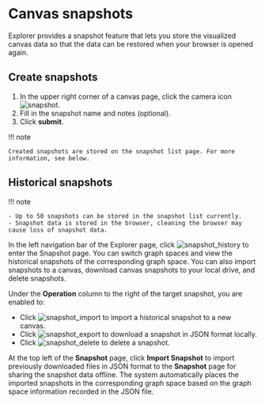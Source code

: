 # Canvas snapshots

Explorer provides a snapshot feature that lets you store the visualized canvas data so that the data can be restored when your browser is opened again.

## Create snapshots

1. In the upper right corner of a canvas page, click the camera icon ![snapshot](https://docs-cdn.nebula-graph.com.cn/figures/graph-snapshot.png).
2. Fill in the snapshot name and notes (optional).
3. Click **submit**.

!!! note

    Created snapshots are stored on the snapshot list page. For more information, see below.

## Historical snapshots

!!! note

    - Up to 50 snapshots can be stored in the snapshot list currently.
    - Snapshot data is stored in the browser, cleaning the browser may cause loss of snapshot data.

In the left navigation bar of the Explorer page, click ![snapshot_history](https://docs-cdn.nebula-graph.com.cn/figures/snapshot-history.png) to enter the Snapshot page. You can switch graph spaces and view the historical snapshots of the corresponding graph space. You can also import snapshots to a canvas, download canvas snapshots to your local drive, and delete snapshots.

Under the **Operation** column to the right of the target snapshot, you are enabled to: 

- Click ![snapshot_import](https://docs-cdn.nebula-graph.com.cn/figures/snapshot-import.png) to import a historical snapshot to a new canvas.
- Click ![snapshot_export](https://docs-cdn.nebula-graph.com.cn/figures/snapshot-export.png) to download a snapshot in JSON format locally.
- Click ![snapshot_delete](https://docs-cdn.nebula-graph.com.cn/figures/snapshot-delete.png) to delete a snapshot.

At the top left of the **Snapshot** page, click **Import Snapshot** to import previously downloaded files in JSON format to the **Snapshot** page for sharing the snapshot data offline. The system automatically places the imported snapshots in the corresponding graph space based on the graph space information recorded in the JSON file.